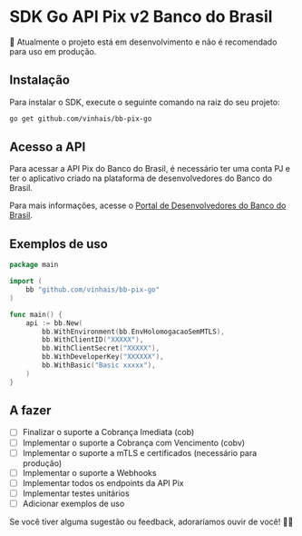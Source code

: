 # SDK Go API Pix v2 Banco do Brasil

🚧 Atualmente o projeto está em desenvolvimento e não é recomendado para uso em produção.

## Instalação

Para instalar o SDK, execute o seguinte comando na raiz do seu projeto:
```bash
go get github.com/vinhais/bb-pix-go
```

## Acesso a API

Para acessar a API Pix do Banco do Brasil, é necessário ter uma conta PJ e ter o aplicativo criado na plataforma de desenvolvedores do Banco do Brasil.

Para mais informações, acesse o [Portal de Desenvolvedores do Banco do Brasil](https://developers.bb.com.br/).

## Exemplos de uso

```go
package main

import (
    bb "github.com/vinhais/bb-pix-go"
)

func main() {
    api := bb.New(
        bb.WithEnvironment(bb.EnvHolomogacaoSemMTLS),
        bb.WithClientID("XXXXX"),
        bb.WithClientSecret("XXXXX"),
        bb.WithDeveloperKey("XXXXXX"),
        bb.WithBasic("Basic xxxxx"),
    )
}
```

## A fazer

- [ ] Finalizar o suporte a Cobrança Imediata (cob)
- [ ] Implementar o suporte a Cobrança com Vencimento (cobv)
- [ ] Implementar o suporte a mTLS e certificados (necessário para produção)
- [ ] Implementar o suporte a Webhooks
- [ ] Implementar todos os endpoints da API Pix
- [ ] Implementar testes unitários
- [ ] Adicionar exemplos de uso

Se você tiver alguma sugestão ou feedback, adoraríamos ouvir de você! 🚀✨
